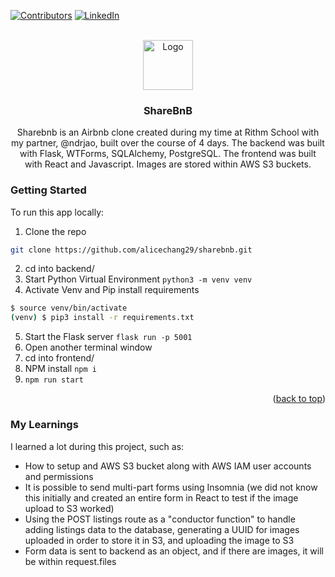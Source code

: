 <!-- Improved compatibility of back to top link: See: https://github.com/othneildrew/Best-README-Template/pull/73 -->

<a id="readme-top"></a>

<!--
*** Thanks for checking out the Best-README-Template. If you have a suggestion
*** that would make this better, please fork the repo and create a pull request
*** or simply open an issue with the tag "enhancement".
*** Don't forget to give the project a star!
*** Thanks again! Now go create something AMAZING! :D
-->

<!-- PROJECT SHIELDS -->
<!--
*** I'm using markdown "reference style" links for readability.
*** Reference links are enclosed in brackets [ ] instead of parentheses ( ).
*** See the bottom of this document for the declaration of the reference variables
*** for contributors-url, forks-url, etc. This is an optional, concise syntax you may use.
*** https://www.markdownguide.org/basic-syntax/#reference-style-links
-->

[![Contributors][contributors-shield]][contributors-url]
[![LinkedIn][linkedin-shield]][linkedin-url]

<!-- PROJECT LOGO -->
<br />
<div align="center">
  <a href="https://github.com/alicechang29/sharebnb">
    <img src="images/logo.png" alt="Logo" width="80" height="80">
  </a>

<h3 align="center">ShareBnB</h3>

  <p align="center">
    Sharebnb is an Airbnb clone created during my time at Rithm School with my partner, @ndrjao, built over the course of 4 days.
    The backend was built with Flask, WTForms, SQLAlchemy, PostgreSQL.
    The frontend was built with React and Javascript.
    Images are stored within AWS S3 buckets.

  </p>
</div>

<!-- GETTING STARTED -->

### Getting Started

To run this app locally:

1. Clone the repo

```sh
git clone https://github.com/alicechang29/sharebnb.git
```

2. cd into backend/
3. Start Python Virtual Environment `python3 -m venv venv`
4. Activate Venv and Pip install requirements

```sh
$ source venv/bin/activate
(venv) $ pip3 install -r requirements.txt
```

5. Start the Flask server `flask run -p 5001`
6. Open another terminal window
7. cd into frontend/
8. NPM install `npm i`
9. `npm run start`

<p align="right">(<a href="#readme-top">back to top</a>)</p>

### My Learnings

I learned a lot during this project, such as:

- How to setup and AWS S3 bucket along with AWS IAM user accounts and permissions
- It is possible to send multi-part forms using Insomnia (we did not know this initially and created an entire form in React to test if the image upload to S3 worked)
- Using the POST listings route as a "conductor function" to handle adding listings data to the database, generating a UUID for images uploaded in order to store it in S3, and uploading the image to S3
- Form data is sent to backend as an object, and if there are images, it will be within request.files

<!-- MARKDOWN LINKS & IMAGES -->
<!-- https://www.markdownguide.org/basic-syntax/#reference-style-links -->

[contributors-shield]: https://img.shields.io/github/contributors/alicechang29/sharebnb.svg?style=for-the-badge
[contributors-url]: https://github.com/alicechang29/sharebnb/graphs/contributors
[forks-shield]: https://img.shields.io/github/forks/alicechang29/sharebnb.svg?style=for-the-badge
[forks-url]: https://github.com/alicechang29/sharebnb/network/members
[stars-shield]: https://img.shields.io/github/stars/alicechang29/sharebnb.svg?style=for-the-badge
[stars-url]: https://github.com/alicechang29/sharebnb/stargazers
[issues-shield]: https://img.shields.io/github/issues/alicechang29/sharebnb.svg?style=for-the-badge
[issues-url]: https://github.com/alicechang29/sharebnb/issues
[linkedin-shield]: https://img.shields.io/badge/-LinkedIn-black.svg?style=for-the-badge&logo=linkedin&colorB=555
[linkedin-url]: https://linkedin.com/in/achang9
[product-screenshot]: sharebnb/AllListings.png
